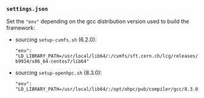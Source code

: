 ### `settings.json`

Set the `"env"` depending on the gcc distribution version used to build the framework:

- sourcing `setup-cvmfs.sh` (6.2.0):

      "env": "LD_LIBRARY_PATH=/usr/local/lib64/:/cvmfs/sft.cern.ch/lcg/releases/gcc/6.2.0-b9934/x86_64-centos7/lib64"
  
- sourcing `setup-openhpc.sh` (8.3.0):

      "env": "LD_LIBRARY_PATH=/usr/local/lib64/:/opt/ohpc/pub/compiler/gcc/8.3.0/lib64/